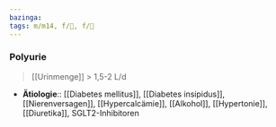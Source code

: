 ```yaml
---
bazinga:
tags: m/m14, f/🍆, f/🍺
---
```

### Polyurie
> [[Urinmenge]] > 1,5-2 L/d
- **Ätiologie**:: [[Diabetes mellitus]], [[Diabetes insipidus]], [[Nierenversagen]], [[Hypercalcämie]], [[Alkohol]], [[Hypertonie]], [[Diuretika]], SGLT2-Inhibitoren